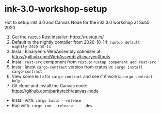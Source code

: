 # ink-3.0-workshop-setup
Hot to setup ink! 3.0 and Canvas Node for the ink! 3.0 workshop at Sub0 2020.

1. Get the `rustup` Rust installer: https://rustup.rs/
1. Default to the nightly compiler from 2020-10-14: `rustup default nightly-2020-10-14`
1. Install Binaryen's WebAssembly optimizer at: https://github.com/WebAssembly/binaryen#tools
1. Install `rust-src` component from `rustup`: `rustup component add rust-src`
1. Install latest `cargo-contract` version from crates.io: `cargo install cargo-contract`
1. View some `help` for `cargo-contract` and see if it works: `cargo contract help`
1. Git clone and install the Canvas node: https://github.com/paritytech/canvas-node
  - Install with: `cargo build --release`
  - Run with: `cargo run --release -- --dev`
